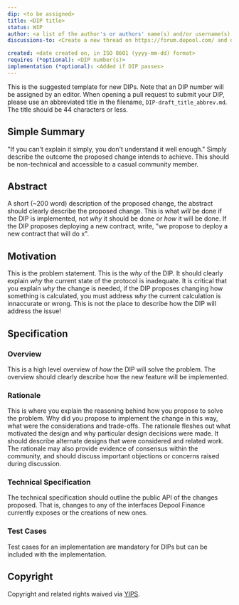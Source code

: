 ```yaml
---
dip: <to be assigned>
title: <DIP title>
status: WIP
author: <a list of the author's or authors' name(s) and/or username(s), or name(s) and email(s), e.g. (use with the parentheses or triangular brackets): FirstName LastName (@GitHubUsername), FirstName LastName <foo@bar.com>, FirstName (@GitHubUsername) and GitHubUsername (@GitHubUsername)>
discussions-to: <Create a new thread on https://forum.depool.com/ and drop the link here>

created: <date created on, in ISO 8601 (yyyy-mm-dd) format>
requires (*optional): <DIP number(s)>
implementation (*optional): <Added if DIP passes>
---
```


<!--You can leave these HTML comments in your merged DIP and delete the visible duplicate text guides, they will not appear and may be helpful to refer to if you edit it again. This is the suggested template for new DIPs. Note that an DIP number will be assigned by an editor. When opening a pull request to submit your DIP, please use an abbreviated title in the filename, `DIP-draft_title_abbrev.md`. The title should be 44 characters or less.-->

This is the suggested template for new DIPs. Note that an DIP number will be assigned by an editor. When opening a pull request to submit your DIP, please use an abbreviated title in the filename, `DIP-draft_title_abbrev.md`. The title should be 44 characters or less.

## Simple Summary
<!--"If you can't explain it simply, you don't understand it well enough." Simply describe the outcome the proposed changes intends to achieve. This should be non-technical and accessible to a casual community member.-->
"If you can't explain it simply, you don't understand it well enough." Simply describe the outcome the proposed change intends to achieve. This should be non-technical and accessible to a casual community member.

## Abstract
<!--A short (~200 word) description of the proposed change, the abstract should clearly describe the proposed change. This is what *will* be done if the DIP is implemented, not *why* it should be done or *how* it will be done. If the DIP proposes deploying a new contract, write, "we propose to deploy a new contract that will do x".-->
A short (~200 word) description of the proposed change, the abstract should clearly describe the proposed change. This is what *will* be done if the DIP is implemented, not *why* it should be done or *how* it will be done. If the DIP proposes deploying a new contract, write, "we propose to deploy a new contract that will do x".

## Motivation
<!--This is the problem statement. This is the *why* of the DIP. It should clearly explain *why* the current state of the protocol is inadequate.  It is critical that you explain *why* the change is needed, if the DIP proposes changing how something is calculated, you must address *why* the current calculation is innaccurate or wrong. This is not the place to describe how the DIP will address the issue!-->
This is the problem statement. This is the *why* of the DIP. It should clearly explain *why* the current state of the protocol is inadequate.  It is critical that you explain *why* the change is needed, if the DIP proposes changing how something is calculated, you must address *why* the current calculation is innaccurate or wrong. This is not the place to describe how the DIP will address the issue!

## Specification
<!--The specification should describe the syntax and semantics of any new feature, there are five sections
1. Overview
2. Rationale
3. Technical Specification
4. Test Cases
5. Configurable Values
-->

### Overview
<!--This is a high level overview of *how* the DIP will solve the problem. The overview should clearly describe how the new feature will be implemented.-->
This is a high level overview of *how* the DIP will solve the problem. The overview should clearly describe how the new feature will be implemented.

### Rationale
<!--This is where you explain the reasoning behind how you propose to solve the problem. Why did you propose to implement the change in this way, what were the considerations and trade-offs. The rationale fleshes out what motivated the design and why particular design decisions were made. It should describe alternate designs that were considered and related work. The rationale may also provide evidence of consensus within the community, and should discuss important objections or concerns raised during discussion.-->
This is where you explain the reasoning behind how you propose to solve the problem. Why did you propose to implement the change in this way, what were the considerations and trade-offs. The rationale fleshes out what motivated the design and why particular design decisions were made. It should describe alternate designs that were considered and related work. The rationale may also provide evidence of consensus within the community, and should discuss important objections or concerns raised during discussion.

### Technical Specification
<!--The technical specification should outline the public API of the changes proposed. That is, changes to any of the interfaces Depool Finance currently exposes or the creations of new ones.-->
The technical specification should outline the public API of the changes proposed. That is, changes to any of the interfaces Depool Finance currently exposes or the creations of new ones.

### Test Cases
<!--Test cases for an implementation are mandatory for DIPs but can be included with the implementation..-->
Test cases for an implementation are mandatory for DIPs but can be included with the implementation.

## Copyright
Copyright and related rights waived via [YIPS](https://github.com/iearn-finance/YIPS/).
